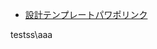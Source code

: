 - [設計テンプレートパワポリンク](https://ynuoffice365-my.sharepoint.com/:p:/g/personal/nishimura-misaki-rh_ynu_jp/Ef4HOYCLxYJPsEfdKZY396IBRxLWTMtYXQx2fij9YFMjeA?e=pbJr0r)

testss\aaa